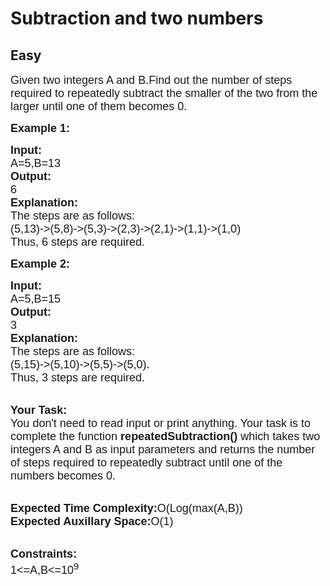 # Subtraction and two numbers
## Easy
<div class="problems_problem_content__Xm_eO"><p><span style="font-size:18px"><span style="font-family:arial,helvetica,sans-serif">Given two integers A and B.Find out the number of steps required to repeatedly subtract the smaller of the two from the larger until one of them becomes 0.</span></span></p>

<p><span style="font-size:18px"><strong><span style="font-family:arial,helvetica,sans-serif">Example 1:</span></strong></span></p>

<pre><span style="font-size:18px"><span style="font-family:arial,helvetica,sans-serif"><strong>Input:</strong>
A=5,B=13
<strong>Output:</strong>
6
<strong>Explanation:</strong>
The steps are as follows:
(5,13)-&gt;(5,8)-&gt;(5,3)-&gt;(2,3)-&gt;(2,1)-&gt;(1,1)-&gt;(1,0)
Thus, 6 steps are required.</span></span></pre>

<p><span style="font-size:18px"><strong><span style="font-family:arial,helvetica,sans-serif">Example 2:</span></strong></span></p>

<pre><span style="font-size:18px"><span style="font-family:arial,helvetica,sans-serif"><strong>Input:</strong>
A=5,B=15
<strong>Output:</strong>
3</span><span style="font-family:arial,helvetica,sans-serif">
<strong>Explanation:</strong>
The steps are as follows:
(5,15)-&gt;(5,10)-&gt;(5,5)-&gt;(5,0).
Thus, 3 steps are required.</span></span></pre>

<p><br>
<span style="font-size:18px"><span style="font-family:arial,helvetica,sans-serif"><strong>Your Task:</strong><br>
You don't need to read input or print anything. Your task is to complete the function <strong>repeatedSubtraction()</strong> which takes two integers A and B as input parameters and returns the number of steps required to repeatedly subtract until one of the numbers becomes 0.</span></span></p>

<p><br>
<span style="font-size:18px"><span style="font-family:arial,helvetica,sans-serif"><strong>Expected Time Complexity:</strong>O(Log(max(A,B))<br>
<strong>Expected Auxillary Space:</strong>O(1)</span></span></p>

<p><br>
<span style="font-size:18px"><span style="font-family:arial,helvetica,sans-serif"><strong>Constraints:</strong><br>
1&lt;=A,B&lt;=10<sup>9</sup></span></span></p>
</div>